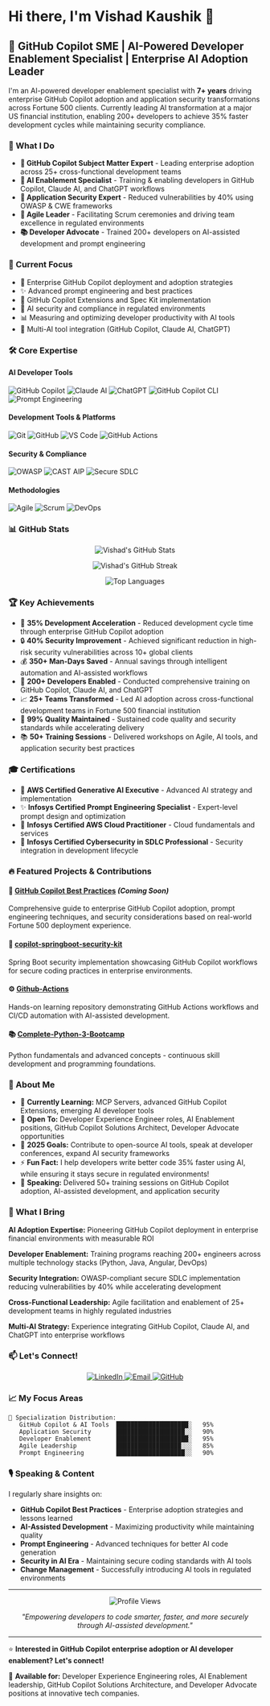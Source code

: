 # Hi there, I'm Vishad Kaushik 👋

## 🚀 GitHub Copilot SME | AI-Powered Developer Enablement Specialist | Enterprise AI Adoption Leader

I'm an AI-powered developer enablement specialist with **7+ years** driving enterprise GitHub Copilot adoption and application security transformations across Fortune 500 clients. Currently leading AI transformation at a major US financial institution, enabling 200+ developers to achieve 35% faster development cycles while maintaining security compliance.

### 🔭 What I Do

- **🤖 GitHub Copilot Subject Matter Expert** - Leading enterprise adoption across 25+ cross-functional development teams
- **🎯 AI Enablement Specialist** - Training & enabling developers in GitHub Copilot, Claude AI, and ChatGPT workflows
- **🔐 Application Security Expert** - Reduced vulnerabilities by 40% using OWASP & CWE frameworks
- **👥 Agile Leader** - Facilitating Scrum ceremonies and driving team excellence in regulated environments
- **📚 Developer Advocate** - Trained 200+ developers on AI-assisted development and prompt engineering

### 💼 Current Focus

- 🤖 Enterprise GitHub Copilot deployment and adoption strategies
- ✨ Advanced prompt engineering and best practices
- 🔌 GitHub Copilot Extensions and Spec Kit implementation
- 🔐 AI security and compliance in regulated environments
- 📊 Measuring and optimizing developer productivity with AI tools
- 🎯 Multi-AI tool integration (GitHub Copilot, Claude AI, ChatGPT)

### 🛠️ Core Expertise

#### AI Developer Tools
![GitHub Copilot](https://img.shields.io/badge/-GitHub%20Copilot-000000?style=flat-square&logo=github&logoColor=white)
![Claude AI](https://img.shields.io/badge/-Claude%20AI-8A4FFF?style=flat-square&logo=anthropic&logoColor=white)
![ChatGPT](https://img.shields.io/badge/-ChatGPT-412991?style=flat-square&logo=openai&logoColor=white)
![GitHub Copilot CLI](https://img.shields.io/badge/-Copilot%20CLI-181717?style=flat-square&logo=github&logoColor=white)
![Prompt Engineering](https://img.shields.io/badge/-Prompt%20Engineering-FF6B6B?style=flat-square&logo=ai&logoColor=white)

#### Development Tools & Platforms
![Git](https://img.shields.io/badge/-Git-F05032?style=flat-square&logo=git&logoColor=white)
![GitHub](https://img.shields.io/badge/-GitHub-181717?style=flat-square&logo=github&logoColor=white)
![VS Code](https://img.shields.io/badge/-VS%20Code-007ACC?style=flat-square&logo=visualstudiocode&logoColor=white)
![GitHub Actions](https://img.shields.io/badge/-GitHub%20Actions-2088FF?style=flat-square&logo=githubactions&logoColor=white)

#### Security & Compliance
![OWASP](https://img.shields.io/badge/-OWASP-000000?style=flat-square&logo=owasp&logoColor=white)
![CAST AIP](https://img.shields.io/badge/-CAST%20AIP-FF6B35?style=flat-square&logo=security&logoColor=white)
![Secure SDLC](https://img.shields.io/badge/-Secure%20SDLC-4A90E2?style=flat-square&logo=security&logoColor=white)

#### Methodologies
![Agile](https://img.shields.io/badge/-Agile-0095D5?style=flat-square&logo=agile&logoColor=white)
![Scrum](https://img.shields.io/badge/-Scrum-009FDA?style=flat-square&logo=scrumalliance&logoColor=white)
![DevOps](https://img.shields.io/badge/-DevOps-326CE5?style=flat-square&logo=devops&logoColor=white)

### 📊 GitHub Stats

<p align="center">
  <img src="https://github-readme-stats.vercel.app/api?username=Vishad16Kaushik&show_icons=true&theme=radical&hide_border=true&count_private=true" alt="Vishad's GitHub Stats" />
</p>

<p align="center">
  <img src="https://github-readme-streak-stats.herokuapp.com/?user=Vishad16Kaushik&theme=radical&hide_border=true" alt="Vishad's GitHub Streak" />
</p>

<p align="center">
  <img src="https://github-readme-stats.vercel.app/api/top-langs/?username=Vishad16Kaushik&layout=compact&theme=radical&hide_border=true&langs_count=6" alt="Top Languages" />
</p>

### 🏆 Key Achievements

- 🚀 **35% Development Acceleration** - Reduced development cycle time through enterprise GitHub Copilot adoption
- 🔒 **40% Security Improvement** - Achieved significant reduction in high-risk security vulnerabilities across 10+ global clients
- 💰 **350+ Man-Days Saved** - Annual savings through intelligent automation and AI-assisted workflows
- 👥 **200+ Developers Enabled** - Conducted comprehensive training on GitHub Copilot, Claude AI, and ChatGPT
- 📈 **25+ Teams Transformed** - Led AI adoption across cross-functional development teams in Fortune 500 financial institution
- 🎯 **99% Quality Maintained** - Sustained code quality and security standards while accelerating delivery
- 📚 **50+ Training Sessions** - Delivered workshops on Agile, AI tools, and application security best practices

### 🎓 Certifications

- 🤖 **AWS Certified Generative AI Executive** - Advanced AI strategy and implementation
- ✨ **Infosys Certified Prompt Engineering Specialist** - Expert-level prompt design and optimization
- 🏅 **Infosys Certified AWS Cloud Practitioner** - Cloud fundamentals and services
- 🔐 **Infosys Certified Cybersecurity in SDLC Professional** - Security integration in development lifecycle

### 🔥 Featured Projects & Contributions

#### 🚀 [GitHub Copilot Best Practices](https://github.com/Vishad16Kaushik/github-copilot-best-practices) *(Coming Soon)*
Comprehensive guide to enterprise GitHub Copilot adoption, prompt engineering techniques, and security considerations based on real-world Fortune 500 deployment experience.

#### 🔐 [copilot-springboot-security-kit](https://github.com/Vishad16Kaushik/copilot-springboot-security-kit)
Spring Boot security implementation showcasing GitHub Copilot workflows for secure coding practices in enterprise environments.

#### ⚙️ [Github-Actions](https://github.com/Vishad16Kaushik/Github-Actions)
Hands-on learning repository demonstrating GitHub Actions workflows and CI/CD automation with AI-assisted development.

#### 📚 [Complete-Python-3-Bootcamp](https://github.com/Vishad16Kaushik/Complete-Python-3-Bootcamp)
Python fundamentals and advanced concepts - continuous skill development and programming foundations.

### 💬 About Me

- 🌱 **Currently Learning:** MCP Servers, advanced GitHub Copilot Extensions, emerging AI developer tools
- 💼 **Open To:** Developer Experience Engineer roles, AI Enablement positions, GitHub Copilot Solutions Architect, Developer Advocate opportunities
- 🎯 **2025 Goals:** Contribute to open-source AI tools, speak at developer conferences, expand AI security frameworks
- ⚡ **Fun Fact:** I help developers write better code 35% faster using AI, while ensuring it stays secure in regulated environments!
- 🎤 **Speaking:** Delivered 50+ training sessions on GitHub Copilot adoption, AI-assisted development, and application security

### 🌟 What I Bring

**AI Adoption Expertise:** Pioneering GitHub Copilot deployment in enterprise financial environments with measurable ROI

**Developer Enablement:** Training programs reaching 200+ engineers across multiple technology stacks (Python, Java, Angular, DevOps)

**Security Integration:** OWASP-compliant secure SDLC implementation reducing vulnerabilities by 40% while accelerating development

**Cross-Functional Leadership:** Agile facilitation and enablement of 25+ development teams in highly regulated industries

**Multi-AI Strategy:** Experience integrating GitHub Copilot, Claude AI, and ChatGPT into enterprise workflows

### 📫 Let's Connect!

<p align="center">
  <a href="https://linkedin.com/in/vishadkaushik">
    <img src="https://img.shields.io/badge/-LinkedIn-0077B5?style=for-the-badge&logo=linkedin&logoColor=white" alt="LinkedIn" />
  </a>
  <a href="mailto:vishadkaushik@gmail.com">
    <img src="https://img.shields.io/badge/-Email-D14836?style=for-the-badge&logo=gmail&logoColor=white" alt="Email" />
  </a>
  <a href="https://github.com/Vishad16Kaushik">
    <img src="https://img.shields.io/badge/-GitHub-181717?style=for-the-badge&logo=github&logoColor=white" alt="GitHub" />
  </a>
</p>

### 📈 My Focus Areas

```text
🎯 Specialization Distribution:
   GitHub Copilot & AI Tools  ████████████████████░   95%
   Application Security       ███████████████████░░   90%
   Developer Enablement       ████████████████████░   95%
   Agile Leadership           ██████████████████░░░   85%
   Prompt Engineering         ███████████████████░░   90%
```

### 🎙️ Speaking & Content

I regularly share insights on:
- **GitHub Copilot Best Practices** - Enterprise adoption strategies and lessons learned
- **AI-Assisted Development** - Maximizing productivity while maintaining quality
- **Prompt Engineering** - Advanced techniques for better AI code generation
- **Security in AI Era** - Maintaining secure coding standards with AI tools
- **Change Management** - Successfully introducing AI tools in regulated environments

---

<p align="center">
  <img src="https://komarev.com/ghpvc/?username=Vishad16Kaushik&color=blueviolet&style=flat-square&label=Profile+Views" alt="Profile Views" />
</p>

<p align="center">
  <i>"Empowering developers to code smarter, faster, and more securely through AI-assisted development."</i>
</p>

---

⭐ **Interested in GitHub Copilot enterprise adoption or AI developer enablement? Let's connect!**

💼 **Available for:** Developer Experience Engineering roles, AI Enablement leadership, GitHub Copilot Solutions Architecture, and Developer Advocate positions at innovative tech companies.
